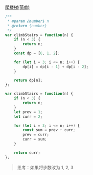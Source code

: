 [爬楼梯(简单)](https://leetcode-cn.com/problems/climbing-stairs/)

```js
/**
 * @param {number} n
 * @return {number}
 */
var climbStairs = function(n) {
    if (n < 3) {
		return n;
	}
	const dp = [0, 1, 2];

	for (let i = 3; i <= n; i++) {
		dp[i] = dp[i - 1] + dp[i - 2];
	}

	return dp[n];
};

var climbStairs = function(n) {
    if (n < 3) {
		return n;
	}
	let prev = 1;
	let curr = 2;

	for (let i = 3; i <= n; i++) {
		const sum = prev + curr;
		prev = curr;
		curr = sum;
	}

	return curr;
};
```

> 思考：如果将步数改为 1, 2, 3 